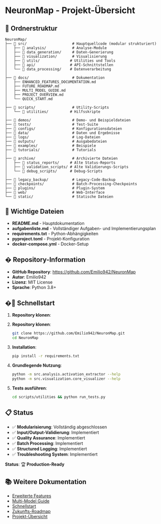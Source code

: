 # NeuronMap - Projekt-Übersicht

## 📁 Ordnerstruktur

```
NeuronMap/
├── 📂 src/                     # Hauptquellcode (modular strukturiert)
│   ├── 📂 analysis/            # Analyse-Module
│   ├── 📂 data_generation/     # Daten-Generierung
│   ├── 📂 visualization/       # Visualisierung
│   ├── 📂 utils/              # Utilities und Tools
│   ├── 📂 api/                # API-Schnittstellen
│   └── 📂 data_processing/    # Datenverarbeitung
│
├── 📂 docs/                    # Dokumentation
│   ├── ENHANCED_FEATURES_DOCUMENTATION.md
│   ├── FUTURE_ROADMAP.md
│   ├── MULTI_MODEL_GUIDE.md
│   ├── PROJECT_OVERVIEW.md
│   └── QUICK_START.md
│
├── 📂 scripts/                 # Utility-Scripts
│   └── 📂 utilities/          # Hilfsskripte
│
├── 📂 demos/                   # Demo- und Beispieldateien
├── 📂 tests/                   # Test-Suite
├── 📂 configs/                 # Konfigurationsdateien
├── 📂 data/                    # Daten und Ergebnisse
├── 📂 logs/                    # Log-Dateien
├── 📂 outputs/                 # Ausgabedateien
├── 📂 examples/                # Beispiele
├── 📂 tutorials/               # Tutorials
│
├── 📂 archive/                 # Archivierte Dateien
│   ├── 📂 status_reports/     # Alte Status-Reports
│   ├── 📂 validation_scripts/ # Alte Validierungs-Scripts
│   └── 📂 debug_scripts/      # Debug-Scripts
│
├── 📂 legacy_backup/           # Legacy-Code-Backup
├── 📂 checkpoints/             # Batch-Processing-Checkpoints
├── 📂 plugins/                 # Plugin-System
├── 📂 web/                     # Web-Interface
└── 📂 static/                  # Statische Dateien
```

## 🔧 Wichtige Dateien

- **README.md** - Hauptdokumentation
- **aufgabenliste.md** - Vollständiger Aufgaben- und Implementierungsplan
- **requirements.txt** - Python-Abhängigkeiten
- **pyproject.toml** - Projekt-Konfiguration
- **docker-compose.yml** - Docker-Setup

## � Repository-Information

- **GitHub Repository**: https://github.com/Emilio942/NeuronMap
- **Autor**: Emilio942
- **Lizenz**: MIT License
- **Sprache**: Python 3.8+

## �🚀 Schnellstart

1. **Repository klonen**:
1. **Repository klonen**:
   ```bash
   git clone https://github.com/Emilio942/NeuronMap.git
   cd NeuronMap
   ```

2. **Installation**:
   ```bash
   pip install -r requirements.txt
   ```

3. **Grundlegende Nutzung**:
   ```bash
   python -m src.analysis.activation_extractor --help
   python -m src.visualization.core_visualizer --help
   ```

3. **Tests ausführen**:
   ```bash
   cd scripts/utilities && python run_tests.py
   ```

## 📋 Status

- ✅ **Modularisierung**: Vollständig abgeschlossen
- ✅ **Input/Output-Validierung**: Implementiert
- ✅ **Quality Assurance**: Implementiert
- ✅ **Batch Processing**: Implementiert
- ✅ **Structured Logging**: Implementiert
- ✅ **Troubleshooting System**: Implementiert

**Status**: 🏆 **Production-Ready**

## 📚 Weitere Dokumentation

- [Erweiterte Features](docs/ENHANCED_FEATURES_DOCUMENTATION.md)
- [Multi-Model Guide](docs/MULTI_MODEL_GUIDE.md)
- [Schnellstart](docs/QUICK_START.md)
- [Zukunfts-Roadmap](docs/FUTURE_ROADMAP.md)
- [Projekt-Übersicht](docs/PROJECT_OVERVIEW.md)
